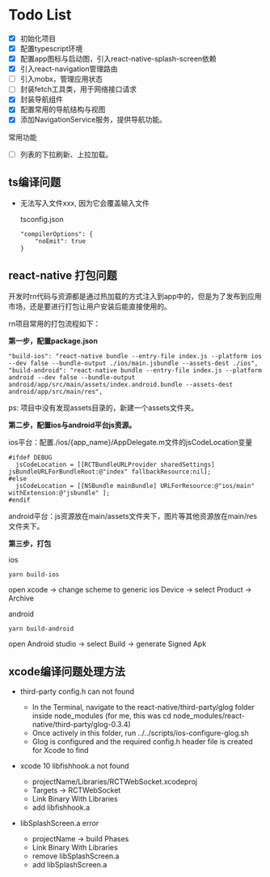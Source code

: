 
# Todo List

- [x] 初始化项目
- [x] 配置typescript环境
- [x] 配置app图标与启动图，引入react-native-splash-screen依赖
- [x] 引入react-navigation管理路由
- [ ] 引入mobx，管理应用状态
- [ ] 封装fetch工具类，用于网络接口请求
- [x] 封装导航组件
- [x] 配置常用的导航结构与视图
- [x] 添加NavigationService服务，提供导航功能。

常用功能

- [ ] 列表的下拉刷新、上拉加载。

## ts编译问题

- 无法写入文件xxx, 因为它会覆盖输入文件

    tsconfig.json
    ```
    "compilerOptions": {
        "noEmit": true 
    }
    ```
## react-native 打包问题

开发时rn代码与资源都是通过热加载的方式注入到app中的，但是为了发布到应用市场，还是要进行打包让用户安装后能直接使用的。

rn项目常用的打包流程如下：

**第一步，配置package.json**

```
"build-ios": "react-native bundle --entry-file index.js --platform ios --dev false --bundle-output ./ios/main.jsbundle --assets-dest ./ios",
"build-android": "react-native bundle --entry-file index.js --platform android --dev false --bundle-output android/app/src/main/assets/index.android.bundle --assets-dest android/app/src/main/res",
```

ps: 项目中没有发现assets目录的，新建一个assets文件夹。

**第二步，配置ios与android平台js资源。**

ios平台：配置./ios/{app_name}/AppDelegate.m文件的jsCodeLocation变量
```
#ifdef DEBUG
  jsCodeLocation = [[RCTBundleURLProvider sharedSettings] jsBundleURLForBundleRoot:@"index" fallbackResource:nil];
#else
  jsCodeLocation = [[NSBundle mainBundle] URLForResource:@"ios/main" withExtension:@"jsbundle" ];
#endif
```

android平台：js资源放在main/assets文件夹下，图片等其他资源放在main/res文件夹下。

**第三步，打包**

ios
```
yarn build-ios
```

open xcode -> 
change scheme to generic ios Device -> 
select Product -> Archive

android
```
yarn build-android
```

open Android studio ->
select Build -> generate Signed Apk

## xcode编译问题处理方法

- third-party config.h can not found

    - In the Terminal, navigate to the react-native/third-party/glog folder inside node_modules (for me, this was cd node_modules/react-native/third-party/glog-0.3.4)
    - Once actively in this folder, run ../../scripts/ios-configure-glog.sh
    - Glog is configured and the required config.h header file is created for Xcode to find
- xcode 10 libfishhook.a not found
    - projectName/Libraries/RCTWebSocket.xcodeproj
    - Targets -> RCTWebSocket
    - Link Binary With Libraries
    - add libfishhook.a
- libSplashScreen.a error
    - projectName -> build Phases
    - Link Binary With Libraries
    - remove libSplashScreen.a
    - add libSplashScreen.a